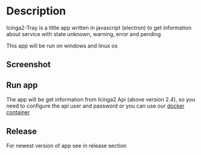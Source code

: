 # Description
Icinga2-Tray is a little app written in javascript (electron) to get information about service with state unknown, warning, error and pending

This app will be run on windows and linux os

## Screenshot


## Run app

The app will be get information from Icinga2 Api (above version 2.4), so you need to configure the api user and password or you can use our  [docker container](https://hub.docker.com/r/adito/icinga2/)

## Release

For newest version of app see in release section